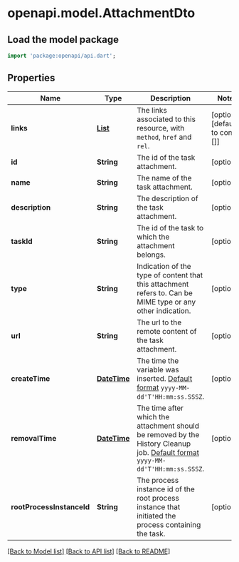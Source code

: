 # openapi.model.AttachmentDto

## Load the model package
```dart
import 'package:openapi/api.dart';
```

## Properties
Name | Type | Description | Notes
------------ | ------------- | ------------- | -------------
**links** | [**List<AtomLink>**](AtomLink.md) | The links associated to this resource, with `method`, `href` and `rel`. | [optional] [default to const []]
**id** | **String** | The id of the task attachment. | [optional] 
**name** | **String** | The name of the task attachment. | [optional] 
**description** | **String** | The description of the task attachment. | [optional] 
**taskId** | **String** | The id of the task to which the attachment belongs. | [optional] 
**type** | **String** | Indication of the type of content that this attachment refers to. Can be MIME type or any other indication. | [optional] 
**url** | **String** | The url to the remote content of the task attachment. | [optional] 
**createTime** | [**DateTime**](DateTime.md) | The time the variable was inserted. [Default format](https://docs.camunda.org/manual/7.20/reference/rest/overview/date-format/) `yyyy-MM-dd'T'HH:mm:ss.SSSZ`. | [optional] 
**removalTime** | [**DateTime**](DateTime.md) | The time after which the attachment should be removed by the History Cleanup job. [Default format](https://docs.camunda.org/manual/7.20/reference/rest/overview/date-format/) `yyyy-MM-dd'T'HH:mm:ss.SSSZ`. | [optional] 
**rootProcessInstanceId** | **String** | The process instance id of the root process instance that initiated the process containing the task. | [optional] 

[[Back to Model list]](../README.md#documentation-for-models) [[Back to API list]](../README.md#documentation-for-api-endpoints) [[Back to README]](../README.md)


